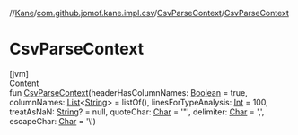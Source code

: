 //[Kane](../../index.md)/[com.github.jomof.kane.impl.csv](../index.md)/[CsvParseContext](index.md)/[CsvParseContext](-csv-parse-context.md)



# CsvParseContext  
[jvm]  
Content  
fun [CsvParseContext](-csv-parse-context.md)(headerHasColumnNames: [Boolean](https://kotlinlang.org/api/latest/jvm/stdlib/kotlin/-boolean/index.html) = true, columnNames: [List](https://kotlinlang.org/api/latest/jvm/stdlib/kotlin.collections/-list/index.html)<[String](https://kotlinlang.org/api/latest/jvm/stdlib/kotlin/-string/index.html)> = listOf(), linesForTypeAnalysis: [Int](https://kotlinlang.org/api/latest/jvm/stdlib/kotlin/-int/index.html) = 100, treatAsNaN: [String](https://kotlinlang.org/api/latest/jvm/stdlib/kotlin/-string/index.html)? = null, quoteChar: [Char](https://kotlinlang.org/api/latest/jvm/stdlib/kotlin/-char/index.html) = '\"', delimiter: [Char](https://kotlinlang.org/api/latest/jvm/stdlib/kotlin/-char/index.html) = ',', escapeChar: [Char](https://kotlinlang.org/api/latest/jvm/stdlib/kotlin/-char/index.html) = '\\')  



